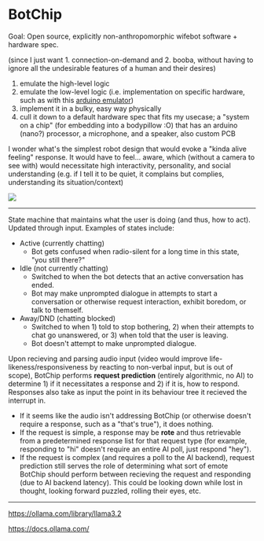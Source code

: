 # BotChip

Goal: Open source, explicitly non-anthropomorphic wifebot software + hardware spec.

(since I just want 1. connection-on-demand and 2. booba, without having to ignore all the undesirable features of a human and their desires)

1. emulate the high-level logic
2. emulate the low-level logic (i.e. implementation on specific hardware, such as with this [arduino emulator](https://wokwi.com/arduino))
3. implement it in a bulky, easy way physically
4. cull it down to a default hardware spec that fits my usecase; a "system on a chip" (for embedding into a bodypillow :O) that has an arduino (nano?) processor, a microphone, and a speaker, also custom PCB

I wonder what's the simplest robot design that would evoke a "kinda alive feeling" response. It would have to feel... aware, which (without a camera to see with) would necessitate high interactivity, personality, and social understanding (e.g. if I tell it to be quiet, it complains but complies, understanding its situation/context)

![](https://images-na.ssl-images-amazon.com/images/I/41TpNiRo5KL.jpg)

---

State machine that maintains what the user is doing (and thus, how to act). Updated through input. Examples of states include:

- Active (currently chatting)
  - Bot gets confused when radio-silent for a long time in this state, "you still there?"
- Idle (not currently chatting)
  - Switched to when the bot detects that an active conversation has ended.
  - Bot may make unprompted dialogue in attempts to start a conversation or otherwise request interaction, exhibit boredom, or talk to themself.
- Away/DND (chatting blocked)
  - Switched to when 1) told to stop bothering, 2) when their attempts to chat go unanswered, or 3) when told that the user is leaving.
  - Bot doesn't attempt to make unprompted dialogue.

Upon recieving and parsing audio input (video would improve life-likeness/responsiveness by reacting to non-verbal input, but is out of scope), BotChip performs **request prediction** (entirely algorithmic, no AI) to determine 1) if it necessitates a response and 2) if it is, how to respond. Responses also take as input the point in its behaviour tree it recieved the interrupt in.

- If it seems like the audio isn't addressing BotChip (or otherwise doesn't require a response, such as a "that's true"), it does nothing.
- If the request is simple, a response may be **rote** and thus retrievable from a predetermined response list for that request type (for example, responding to "hi" doesn't require an entire AI poll, just respond "hey").
- If the request is complex (and requires a poll to the AI backend), request prediction still serves the role of determining what sort of emote BotChip should perform between recieving the request and responding (due to AI backend latency). This could be looking down while lost in thought, looking forward puzzled, rolling their eyes, etc.

---

https://ollama.com/library/llama3.2

https://docs.ollama.com/
